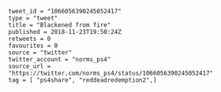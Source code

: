 ```
tweet_id = "1066056390245052417"
type = "tweet"
title = "Blackened from fire"
published = 2018-11-23T19:50:24Z
retweets = 0
favourites = 0
source = "twitter"
twitter_account = "norms_ps4"
source_url = "https://twitter.com/norms_ps4/status/1066056390245052417"
tag = [ "ps4share", "reddeadredemption2",]
```

<p class='image'><img src='https://mnf.m17s.net/2018/11/23/DstkopeWkAMuvSa.jpg' alt=''></p>

